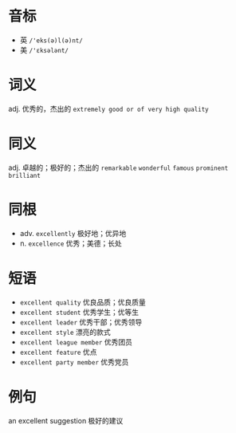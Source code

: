 # 音标

- 英 `/'eks(ə)l(ə)nt/`
- 美 `/'ɛksələnt/`

# 词义

adj. 优秀的，杰出的
`extremely good or of very high quality`

# 同义

adj. 卓越的；极好的；杰出的
`remarkable` `wonderful` `famous` `prominent` `brilliant`

# 同根

- adv. `excellently` 极好地；优异地
- n. `excellence` 优秀；美德；长处

# 短语

- `excellent quality` 优良品质；优良质量
- `excellent student` 优秀学生；优等生
- `excellent leader` 优秀干部；优秀领导
- `excellent style` 漂亮的款式
- `excellent league member` 优秀团员
- `excellent feature` 优点
- `excellent party member` 优秀党员

# 例句

an excellent suggestion
极好的建议


